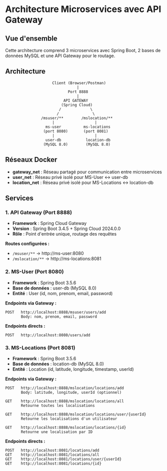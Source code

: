 # Architecture Microservices avec API Gateway

## Vue d'ensemble

Cette architecture comprend 3 microservices avec Spring Boot, 2 bases de données MySQL et une API Gateway pour le routage.

## Architecture

```
                     Client (Browser/Postman)
                                |
                            Port 8888
                                |
                          API GATEWAY
                         (Spring Cloud)
                        /             \
                       /               \
                /msuser/**        /mslocation/**
                     |                  |
                  ms-user          ms-locations
                 (port 8080)       (port 8081)
                     |                  |
                  user-db           location-db
                 (MySQL 8.0)        (MySQL 8.0)
```

## Réseaux Docker

- **gateway_net** : Réseau partagé pour communication entre microservices
- **user_net** : Réseau privé isolé pour MS-User ↔ user-db
- **location_net** : Réseau privé isolé pour MS-Locations ↔ location-db

## Services

### 1. API Gateway (Port 8888)
- **Framework** : Spring Cloud Gateway
- **Version** : Spring Boot 3.4.5 + Spring Cloud 2024.0.0
- **Rôle** : Point d'entrée unique, routage des requêtes

**Routes configurées :**
- `/msuser/**` → http://ms-user:8080
- `/mslocation/**` → http://ms-locations:8081

### 2. MS-User (Port 8080)
- **Framework** : Spring Boot 3.5.6
- **Base de données** : user-db (MySQL 8.0)
- **Entité** : User (id, nom, prenom, email, password)

**Endpoints via Gateway :**
```
POST   http://localhost:8888/msuser/users/add
       Body: nom, prenom, email, password
```

**Endpoints directs :**
```
POST   http://localhost:8080/users/add
```

### 3. MS-Locations (Port 8081)
- **Framework** : Spring Boot 3.5.6
- **Base de données** : location-db (MySQL 8.0)
- **Entité** : Location (id, latitude, longitude, timestamp, userId)

**Endpoints via Gateway :**
```
POST   http://localhost:8888/mslocation/locations/add
       Body: latitude, longitude, userId (optionnel)

GET    http://localhost:8888/mslocation/locations/all
       Retourne toutes les localisations

GET    http://localhost:8888/mslocation/locations/user/{userId}
       Retourne les localisations d'un utilisateur

GET    http://localhost:8888/mslocation/locations/{id}
       Retourne une localisation par ID
```

**Endpoints directs :**
```
POST   http://localhost:8081/locations/add
GET    http://localhost:8081/locations/all
GET    http://localhost:8081/locations/user/{userId}
GET    http://localhost:8081/locations/{id}
```
